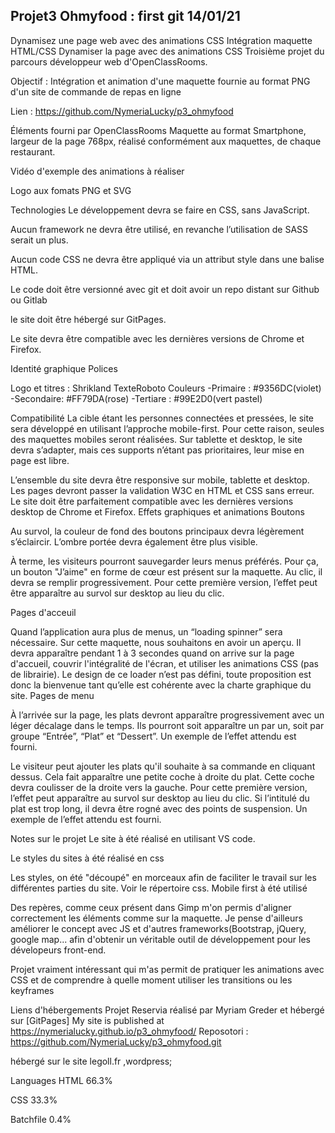## Projet3 Ohmyfood : first git 14/01/21

Dynamisez une page web avec des animations CSS
Intégration maquette HTML/CSS Dynamiser la page avec des animations CSS Troisième projet du parcours développeur web d'OpenClassRooms.

Objectif :
Intégration et animation d'une maquette fournie au format PNG d'un site de commande de repas en ligne

Lien : https://github.com/NymeriaLucky/p3_ohmyfood

Éléments fourni par OpenClassRooms
Maquette au format Smartphone, largeur de la page 768px, réalisé conformément aux maquettes, de chaque restaurant.

Vidéo d'exemple des animations à réaliser

Logo aux fomats PNG et SVG

Technologies
Le développement devra se faire en CSS, sans JavaScript.

Aucun framework ne devra être utilisé, en revanche l’utilisation de SASS serait un plus.

Aucun code CSS ne devra être appliqué via un attribut style dans une balise HTML.

Le code doit être versionné avec git et doit avoir un repo distant sur Github ou Gitlab

le site doit être hébergé sur GitPages.

Le site devra être compatible avec les dernières versions de Chrome et Firefox.

Identité graphique
Polices

Logo et titres : Shrikland
TexteRoboto
Couleurs -Primaire : #9356DC(violet) -Secondaire: #FF79DA(rose) -Tertiare : #99E2D0(vert pastel)

Compatibilité
La cible étant les personnes connectées et pressées, le site sera développé en utilisant l’approche mobile-first. Pour cette raison, seules des maquettes mobiles seront réalisées. Sur tablette et desktop, le site devra s’adapter, mais ces supports n’étant pas prioritaires, leur mise en page est libre.

L’ensemble du site devra être responsive sur mobile, tablette et desktop.
Les pages devront passer la validation W3C en HTML et CSS sans erreur.
Le site doit être parfaitement compatible avec les dernières versions desktop de Chrome et Firefox.
Effets graphiques et animations
Boutons

Au survol, la couleur de fond des boutons principaux devra légèrement s’éclaircir. L’ombre portée devra également être plus visible.

À terme, les visiteurs pourront sauvegarder leurs menus préférés. Pour ça, un bouton "J’aime" en forme de cœur est présent sur la maquette. Au clic, il devra se remplir progressivement. Pour cette première version, l’effet peut être apparaître au survol sur desktop au lieu du clic.

Pages d'acceuil

Quand l’application aura plus de menus, un “loading spinner” sera nécessaire. Sur cette maquette, nous souhaitons en avoir un aperçu. Il devra apparaître pendant 1 à 3 secondes quand on arrive sur la page d'accueil, couvrir l'intégralité de l'écran, et utiliser les animations CSS (pas de librairie). Le design de ce loader n’est pas défini, toute proposition est donc la bienvenue tant qu’elle est cohérente avec la charte graphique du site.
Pages de menu

À l’arrivée sur la page, les plats devront apparaître progressivement avec un léger décalage dans le temps. Ils pourront soit apparaître un par un, soit par groupe “Entrée”, “Plat” et “Dessert”. Un exemple de l’effet attendu est fourni.

Le visiteur peut ajouter les plats qu'il souhaite à sa commande en cliquant dessus. Cela fait apparaître une petite coche à droite du plat. Cette coche devra coulisser de la droite vers la gauche. Pour cette première version, l’effet peut apparaître au survol sur desktop au lieu du clic. Si l’intitulé du plat est trop long, il devra être rogné avec des points de suspension. Un exemple de l’effet attendu est fourni.

Notes sur le projet
Le site à été réalisé en utilisant VS code.

Le styles du sites à été réalisé en css

Les styles, on été "découpé" en morceaux afin de faciliter le travail sur les différentes parties du site. Voir le répertoire css. Mobile first à été utilisé

Des repères, comme ceux présent dans Gimp m'on permis d'aligner correctement les éléments comme sur la maquette. 
Je pense d'ailleurs améliorer le concept avec JS et d'autres frameworks(Bootstrap, jQuery, google map... afin d'obtenir un véritable outil de développement pour les dévelopeurs front-end.

Projet vraiment intéressant qui m'as permit de pratiquer les animations avec CSS et de comprendre à quelle moment utiliser les transitions ou les keyframes

Liens d'hébergements
Projet Reservia réalisé par Myriam Greder et hébergé sur [GitPages] 
My site is published at https://nymerialucky.github.io/p3_ohmyfood/
Reposotori : https://github.com/NymeriaLucky/p3_ohmyfood.git

hébergé sur le site legoll.fr ,wordpress;

Languages
HTML
66.3%
 
CSS
33.3%
 
Batchfile
0.4%


